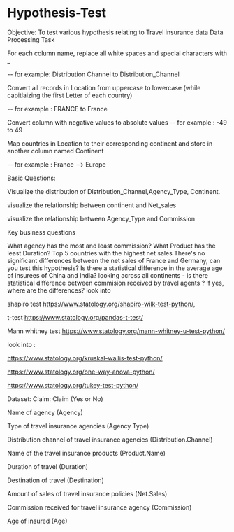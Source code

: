 # Hypothesis-Test
Objective:
To test various hypothesis relating to Travel insurance data
Data Processing Task

For each column name, replace all white spaces and special characters with _

-- for example: Distribution Channel to Distribution_Channel

Convert all records in Location from uppercase to lowercase (while capitlaizing the first Letter of each country)

-- for example : FRANCE to France

Convert column with negative values to absolute values
-- for example : -49 to 49

Map countries in Location to their corresponding continent and store in another column named Continent

-- for example : France --> Europe

Basic Questions:

Visualize the distribution of Distribution_Channel,Agency_Type, Continent.

visualize the relationship between continent and Net_sales

visualize the relationship between Agency_Type and Commission

Key business questions

What agency has the most and least commission?
What Product has the least Duration?
Top 5 countries with the highest net sales
There's no significant differences between the net sales of France and Germany, can you test this hypothesis?
Is there a statistical difference in the average age of insurees of China and India?
looking across all continents - is there statistical difference between commision received by travel agents ? if yes, where are the differences?
look into

shapiro test https://www.statology.org/shapiro-wilk-test-python/,

t-test https://www.statology.org/pandas-t-test/

Mann whitney test https://www.statology.org/mann-whitney-u-test-python/

look into :

https://www.statology.org/kruskal-wallis-test-python/

https://www.statology.org/one-way-anova-python/

https://www.statology.org/tukey-test-python/

Dataset:
Claim: Claim (Yes or No)

Name of agency (Agency)

Type of travel insurance agencies (Agency Type)

Distribution channel of travel insurance agencies (Distribution.Channel)

Name of the travel insurance products (Product.Name)

Duration of travel (Duration)

Destination of travel (Destination)

Amount of sales of travel insurance policies (Net.Sales)

Commission received for travel insurance agency (Commission)

Age of insured (Age)
